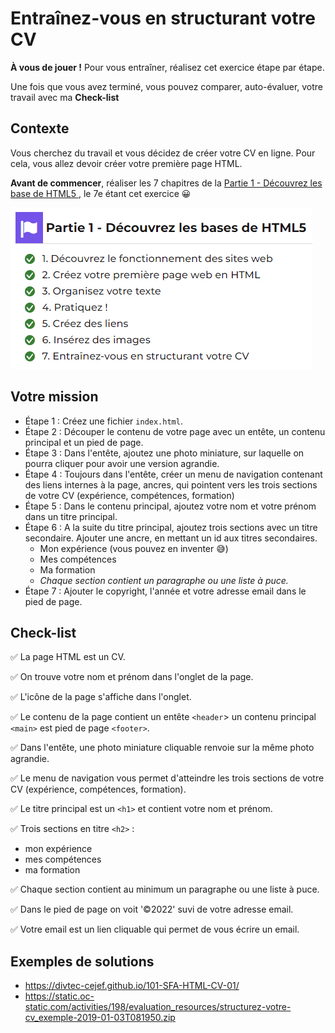 # Entraînez-vous en structurant votre CV

**À vous de jouer !** Pour vous entraîner, réalisez cet exercice étape par étape.

Une fois que vous avez terminé, vous pouvez comparer, auto-évaluer, votre
travail avec ma **Check-list**

## Contexte

Vous cherchez du travail et vous décidez de créer votre CV en ligne.
Pour cela, vous allez devoir créer votre première page HTML.

**Avant de commencer**, réaliser les 7 chapitres de la [Partie 1 - Découvrez les base de HTML5 ](https://openclassrooms.com/fr/courses/1603881-apprenez-a-creer-votre-site-web-avec-html5-et-css3)
, le 7e étant cet exercice 😀

[![](images/oc-partie-1.png)](https://openclassrooms.com/fr/courses/1603881-apprenez-a-creer-votre-site-web-avec-html5-et-css3)



## Votre mission

* Étape 1 : Créez une fichier `index.html`.
* Étape 2 : Découper le contenu de votre page avec un entête, un contenu principal et un pied de page.
* Étape 3 : Dans l'entête, ajoutez une photo miniature, sur laquelle on pourra cliquer pour avoir une version agrandie.
* Étape 4 : Toujours dans l'entête, créer un menu de navigation contenant des liens internes à la page, ancres,
  qui pointent vers les trois sections de votre CV (expérience, compétences, formation)
* Étape 5 : Dans le contenu principal, ajoutez votre nom et votre prénom dans un titre principal.
* Étape 6 : A la suite du titre principal, ajoutez trois sections avec un titre secondaire. 
  Ajouter une ancre, en mettant un id aux titres secondaires.
  * Mon expérience (vous pouvez en inventer 😅)
  * Mes compétences
  * Ma formation
  * _Chaque section contient un paragraphe ou une liste à puce._
* Étape 7 : Ajouter le copyright, l'année et votre adresse email dans le pied de page.

## Check-list

✅ La page HTML est un CV.

✅ On trouve votre nom et prénom dans l'onglet de la page.

✅ L'icône de la page s'affiche dans l'onglet.

✅ Le contenu de la page contient un entête `<header`> un contenu principal `<main>`
  est pied de page `<footer>`.

✅ Dans l'entête, une photo miniature cliquable renvoie sur la même photo agrandie.

✅ Le menu de navigation vous permet d'atteindre les trois sections de votre CV (expérience, compétences, formation).

✅ Le titre principal est un `<h1>` et contient votre nom et prénom.

✅ Trois sections en titre `<h2>` :
* mon expérience
* mes compétences
* ma formation

✅ Chaque section contient au minimum un paragraphe ou une liste à puce.

✅ Dans le pied de page on voit '©2022' suvi de votre adresse email.

✅ Votre email est un lien cliquable qui permet de vous écrire un email.

## Exemples de solutions
* https://divtec-cejef.github.io/101-SFA-HTML-CV-01/
* https://static.oc-static.com/activities/198/evaluation_resources/structurez-votre-cv_exemple-2019-01-03T081950.zip